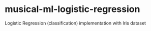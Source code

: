 # musical-ml-logistic-regression
Logistic Regression (classification) implementation with Iris dataset
